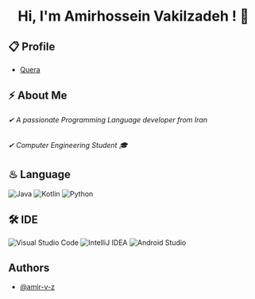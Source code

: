<h1 align="center">Hi, I'm Amirhossein Vakilzadeh ! 👋</h1>

## 📋 Profile
- <a href="https://quera.org/profile/amir_v_z">Quera</a>

## ⚡ About Me
<h6 align="left">✔ A passionate Programming Language developer from Iran</h6>
<h6 align="left">✔ Computer Engineering Student 🎓</h6>

## ♨ Language

<div float="right">
  <img alt="Java" src="https://img.shields.io/badge/Java-f39c12.svg?style=for-the-badge&logo=java&logoColor=white"/>
  <img alt="Kotlin" src="https://img.shields.io/badge/Kotlin-6c5ce7.svg?style=for-the-badge&logo=kotlin&logoColor=white"/>
  <img alt="Python" src="https://img.shields.io/badge/Python-3776AB.svg?style=for-the-badge&logo=python&logoColor=white"/>
</div>

## 🛠 IDE

<div float="right">
  <img alt="Visual Studio Code" src="https://img.shields.io/badge/VisualStudioCode-0078d7.svg?style=for-the-badge&logo=visual-studio-code&logoColor=white"/>
  <img alt="IntelliJ IDEA" src="https://img.shields.io/badge/IntelliJIDEA-000000.svg?style=for-the-badge&logo=intellij-idea&logoColor=white"/>
  <img alt="Android Studio" src="https://img.shields.io/badge/AndroidStudio-00a8ff.svg?style=for-the-badge&logo=android-studio&logoColor=white"/>
</div>

  ## Authors
- [@amir-v-z](https://www.github.com/amir-v-z)
